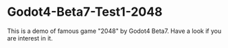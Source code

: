 # Godot4-Beta7-Test1-2048
 This is a demo of famous game "2048" by Godot4 Beta7. Have a look if you are interest in it.
